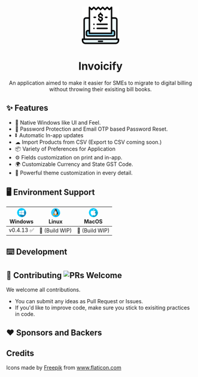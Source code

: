 <p align="center">
  <a href="https://invoicify.netlify.app">
    <img width="100" src="https://raw.githubusercontent.com/2AMDevs/cdn/main/icon.png">
  </a>
</p>

<h1 align="center">Invoicify</h1>

<div align="center">

An application aimed to make it easier for SMEs to migrate to digital billing without throwing their exisiting bill books.
<!-- Add Badges here -->
</div>

## ✨ Features

- 🌈 Native Windows like UI and Feel.
- 🔐 Password Protection and Email OTP based Password Reset.
- ⏬ Automatic In-app updates
- ☁ Import Products from CSV (Export to CSV coming soon.)
- 📦 Variety of Preferences for Application
- ⚙️ Fields customization on print and in-app.
- 🌍 Customizable Currency and State GST Code.
- 🎨 Powerful theme customization in every detail.

## 🖥 Environment Support

| <img src="https://raw.githubusercontent.com/2AMDevs/cdn/main/windows.png" alt="Windows" width="24px" height="24px" /><br/>Windows | <img src="https://raw.githubusercontent.com/2AMDevs/cdn/main/linux.png" alt="Linux" width="24px" height="24px" /><br/>Linux | <img src="https://raw.githubusercontent.com/2AMDevs/cdn/main/apple.png" alt="MacOS" width="24px" height="24px" /><br/>MacOS |
| --------------------------------------------------------------------------------------------------------------------------------- | --------------------------------------------------------------------------------------------------------------------------- | --------------------------------------------------------------------------------------------------------------------------- |
| v0.4.13 ✅                                                                                                                         | 🚧 (Build WIP)                                                                                                               | 🚧   (Build WIP)                                                                                                             |

## ⌨️ Development


## 🤝 Contributing ![PRs Welcome](https://img.shields.io/badge/PRs-welcome-brightgreen.svg?style=flat-square)

We welcome all contributions.

- You can submit any ideas as Pull Request or Issues.
- If you'd like to improve code, make sure you stick to exisiting practices in code.


## ❤️ Sponsors and Backers

<!-- You can sponsor 2AM Devs by emailing at  -->

## Credits

Icons made by <a href="https://www.flaticon.com/authors/freepik" title="Freepik">Freepik</a> from <a href="https://www.flaticon.com/" title="Flaticon"> www.flaticon.com</a>
